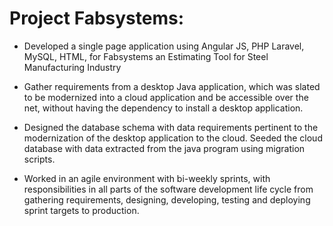 # Project Fabsystems: 

- Developed a single page application using Angular JS, PHP Laravel, MySQL, HTML, for Fabsystems an Estimating Tool for Steel Manufacturing Industry

- Gather requirements from a desktop Java application, which was slated to be modernized into a cloud application and be accessible over the net, without having the dependency to install a desktop application.

- Designed the database schema with data requirements pertinent to the modernization of the desktop application to the cloud. Seeded the cloud database with data extracted from the java program using migration scripts.

- Worked in an agile environment with bi-weekly sprints, with responsibilities in all parts of the software development life cycle from gathering requirements, designing, developing, testing and deploying sprint targets to production. 

